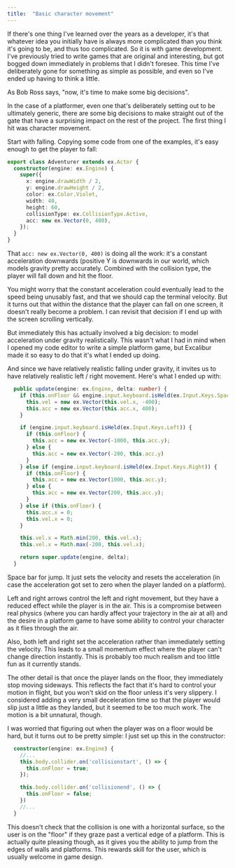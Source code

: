 ```yaml
---
title:  "Basic character movement"
---
```


If there's one thing I've learned over the years as a developer, it's that whatever
idea you initially have is always more complicated than you think it's going to
be, and thus too complicated. So it is with game development. I've previously tried
to write games that are original and interesting, but got bogged down immediately in
problems that I didn't foresee. This time I've deliberately gone for something as
simple as possible, and even so I've ended up having to think a little.

As Bob Ross says, "now, it's time to make some big decisions".

In the case of a platformer, even one that's deliberately setting out to be ultimately
generic, there are some big decisions to make straight out of the gate that have a
surprising impact on the rest of the project. The first thing I hit was character movement.

Start with falling. Copying some code from one of the examples, it's easy enough to get
the player to fall:

```typescript
export class Adventurer extends ex.Actor {
  constructor(engine: ex.Engine) {
    super({
      x: engine.drawWidth / 2,
      y: engine.drawHeight / 2,
      color: ex.Color.Violet,
      width: 40,
      height: 60,
      collisionType: ex.CollisionType.Active,
      acc: new ex.Vector(0, 400),
    });
  }
}
```

That <code>acc: new ex.Vector(0, 400)</code> is doing all the work: it's a constant acceleration
downwards (positive Y is downwards in our world, which models gravity pretty accurately. Combined
with the collision type, the player will fall down and hit the floor.

You might worry that the constant acceleration could eventually lead to the speed being unusably
fast, and that we should cap the terminal velocity. But it turns out that within the distance
that the player can fall on one screen, it doesn't really become a problem. I can revisit
that decision if I end up with the screen scrolling vertically.

But immediately this has actually involved a big decision: to model acceleration under gravity
realistically. This wasn't what I had in mind when I opened my code editor to write a
simple platform game, but Excalibur made it so easy to do that it's what I ended up doing.

And since we have relatively realistic falling under gravity, it invites us to have relatively
realistic left / right movement. Here's what I ended up with:

```typescript
  public update(engine: ex.Engine, delta: number) {
    if (this.onFloor && engine.input.keyboard.isHeld(ex.Input.Keys.Space)) {
      this.vel = new ex.Vector(this.vel.x, -400);
      this.acc = new ex.Vector(this.acc.x, 400);
    }

    if (engine.input.keyboard.isHeld(ex.Input.Keys.Left)) {
      if (this.onFloor) {
        this.acc = new ex.Vector(-1000, this.acc.y);
      } else {
        this.acc = new ex.Vector(-200, this.acc.y)
      }
    } else if (engine.input.keyboard.isHeld(ex.Input.Keys.Right)) {
      if (this.onFloor) {
        this.acc = new ex.Vector(1000, this.acc.y);
      } else {
        this.acc = new ex.Vector(200, this.acc.y);
      }
    } else if (this.onFloor) {
      this.acc.x = 0;
      this.vel.x = 0;
    }

    this.vel.x = Math.min(200, this.vel.x);
    this.vel.x = Math.max(-200, this.vel.x);

    return super.update(engine, delta);
  }
```

Space bar for jump. It just sets the velocity and resets the acceleration (in case
the acceleration got set to zero when the player landed on a platform).

Left and right arrows control the left and right movement, but they have a reduced
effect while the player is in the air. This is a compromise between real physics (where
you can hardly affect your trajectory in the air at all) and the desire in a platform
game to have some ability to control your character as it flies through the air.

Also, both left and right set the acceleration rather than immediately setting the velocity.
This leads to a small momentum effect where the player can't change direction instantly.
This is probably too much realism and too little fun as it currently stands.

The other detail is that once the player lands on the floor, they immediately stop moving
sideways. This reflects the fact that it's hard to control your motion in flight, but
you won't skid on the floor unless it's very slippery. I considered adding a very small
deceleration time so that the player would slip just a little as they landed, but it seemed
to be too much work. The motion is a bit unnatural, though.

I was worried that figuring out when the player was on a floor would be hard, but it turns
out to be pretty simple: I just set up this in the constructor:

```typescript
  constructor(engine: ex.Engine) {
    //...
    this.body.collider.on('collisionstart', () => {
      this.onFloor = true;
    });

    this.body.collider.on('collisionend', () => {
      this.onFloor = false;
    })
    //...
  }
```

This doesn't check that the collision is one with a horizontal surface, so the user is on
the "floor" if they graze past a vertical edge of a platform. This is actually quite
pleasing though, as it gives you the ability to jump from the edges of walls and platforms.
This rewards skill for the user, which is usually welcome in game design.